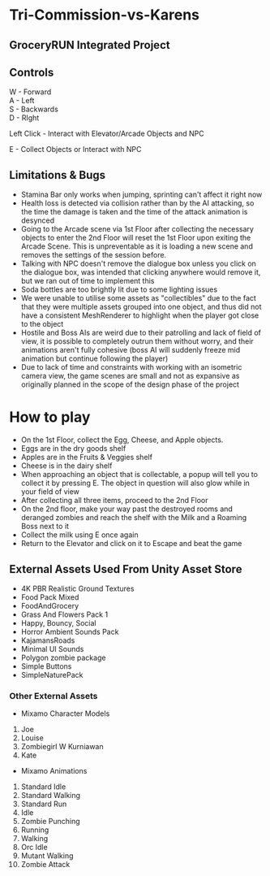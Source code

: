 # Tri-Commission-vs-Karens

## GroceryRUN Integrated Project

## Controls
W - Forward  
A - Left  
S - Backwards  
D - RIght  

Left Click - Interact with Elevator/Arcade Objects and NPC  

E - Collect Objects or Interact with NPC  

## Limitations & Bugs
- Stamina Bar only works when jumping, sprinting can't affect it right now  
- Health loss is detected via collision rather than by the AI attacking, so the time the damage is taken and the time of the attack animation is desynced  
- Going to the Arcade scene via 1st Floor after collecting the necessary objects to enter the 2nd Floor will reset the 1st Floor upon exiting the Arcade Scene. This is unpreventable as it is loading a new scene and removes the settings of the session before.  
- Talking with NPC doesn't remove the dialogue box unless you click on the dialogue box, was intended that clicking anywhere would remove it, but we ran out of time to implement this
- Soda bottles are too brightly lit due to some lighting issues
- We were unable to utilise some assets as "collectibles" due to the fact that they were multiple assets grouped into one object, and thus did not have a consistent MeshRenderer to highlight when the player got close to the object
- Hostile and Boss AIs are weird due to their patrolling and lack of field of view, it is possible to completely outrun them without worry, and their animations aren't fully cohesive (boss AI will suddenly freeze mid animation but continue following the player)
- Due to lack of time and constraints with working with an isometric camera view, the game scenes are small and not as expansive as originally planned in the scope of the design phase of the project

# How to play
- On the 1st Floor, collect the Egg, Cheese, and Apple objects. 
- Eggs are in the dry goods shelf
- Apples are in the Fruits & Veggies shelf
- Cheese is in the dairy shelf
- When approaching an object that is collectable, a popup will tell you to collect it by pressing E. The object in question will also glow while in your field of view
- After collecting all three items, proceed to the 2nd Floor
- On the 2nd floor, make your way past the destroyed rooms and deranged zombies and reach the shelf with the Milk and a Roaming Boss next to it
- Collect the milk using E once again
- Return to the Elevator and click on it to Escape and beat the game


## External Assets Used From Unity Asset Store
- 4K PBR Realistic Ground Textures  
- Food Pack Mixed  
- FoodAndGrocery  
- Grass And Flowers Pack 1  
- Happy, Bouncy, Social  
- Horror Ambient Sounds Pack  
- KajamansRoads  
- Minimal UI Sounds  
- Polygon zombie package  
- Simple Buttons  
- SimpleNaturePack  

### Other External Assets
- Mixamo Character Models  
1. Joe
2. Louise
3. Zombiegirl W Kurniawan
4. Kate
- Mixamo Animations  
1. Standard Idle
2. Standard Walking
3. Standard Run
4. Idle
5. Zombie Punching
6. Running
7. Walking
8. Orc Idle
9. Mutant Walking
10. Zombie Attack
